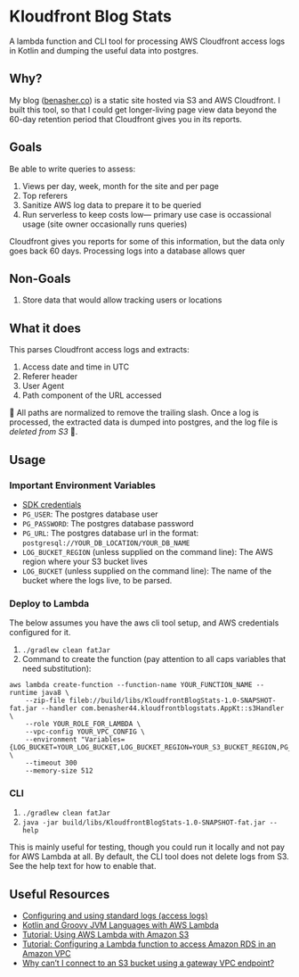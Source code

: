 # Kloudfront Blog Stats

A lambda function and CLI tool for processing AWS Cloudfront access logs in Kotlin and dumping the useful data into postgres.

## Why?

My blog ([benasher.co](https://benasher.co)) is a static site hosted via S3 and AWS Cloudfront. I built this tool, so that I could get longer-living page view data beyond the 60-day retention period that Cloudfront gives you in its reports.

## Goals

Be able to write queries to assess:

1. Views per day, week, month for the site and per page
1. Top referers
1. Sanitize AWS log data to prepare it to be queried
1. Run serverless to keep costs low— primary use case is occassional usage (site owner occasionally runs queries)

Cloudfront gives you reports for some of this information, but the data only goes back 60 days. Processing logs into a database allows quer

## Non-Goals

1. Store data that would allow tracking users or locations

## What it does

This parses Cloudfront access logs and extracts:

1. Access date and time in UTC
1. Referer header
1. User Agent
1. Path component of the URL accessed

🚨 All paths are normalized to remove the trailing slash. Once a log is processed, the extracted data is dumped into postgres, and the log file is *deleted from S3* 🧹.

## Usage

### Important Environment Variables

* [SDK credentials](https://docs.aws.amazon.com/sdk-for-java/latest/developer-guide/credentials.html)
* `PG_USER`: The postgres database user
* `PG_PASSWORD`: The postgres database password
* `PG_URL`: The postgres database url in the format: `postgresql://YOUR_DB_LOCATION/YOUR_DB_NAME`
* `LOG_BUCKET_REGION` (unless supplied on the command line): The AWS region where your S3 bucket lives
* `LOG_BUCKET` (unless supplied on the command line): The name of the bucket where the logs live, to be parsed.

### Deploy to Lambda

The below assumes you have the aws cli tool setup, and AWS credentials configured for it.

1. `./gradlew clean fatJar`
1. Command to create the function (pay attention to all caps variables that need substitution):
```
aws lambda create-function --function-name YOUR_FUNCTION_NAME --runtime java8 \
    --zip-file fileb://build/libs/KloudfrontBlogStats-1.0-SNAPSHOT-fat.jar --handler com.benasher44.kloudfrontblogstats.AppKt::s3Handler \
    --role YOUR_ROLE_FOR_LAMBDA \
    --vpc-config YOUR_VPC_CONFIG \
    --environment "Variables={LOG_BUCKET=YOUR_LOG_BUCKET,LOG_BUCKET_REGION=YOUR_S3_BUCKET_REGION,PG_URL=postgresql://YOUR_DB_LOCATION/YOUR_DB_NAME,PG_USER=YOUR_PG_USER,PG_PASSWORD=YOUR_PG_PASSWORD" \
    --timeout 300
    --memory-size 512
```

### CLI

1. `./gradlew clean fatJar`
1. `java -jar build/libs/KloudfrontBlogStats-1.0-SNAPSHOT-fat.jar --help`

This is mainly useful for testing, though you could run it locally and not pay for AWS Lambda at all. By default, the CLI tool does not delete logs from S3. See the help text for how to enable that.

## Useful Resources

* [Configuring and using standard logs (access logs)](https://docs.aws.amazon.com/AmazonCloudFront/latest/DeveloperGuide/AccessLogs.html)
* [Kotlin and Groovy JVM Languages with AWS Lambda](https://aws.amazon.com/blogs/compute/kotlin-and-groovy-jvm-languages-with-aws-lambda/)
* [Tutorial: Using AWS Lambda with Amazon S3](https://docs.aws.amazon.com/lambda/latest/dg/with-s3-example.html)
* [Tutorial: Configuring a Lambda function to access Amazon RDS in an Amazon VPC](https://docs.aws.amazon.com/lambda/latest/dg/services-rds-tutorial.html)
* [Why can’t I connect to an S3 bucket using a gateway VPC endpoint?](https://aws.amazon.com/premiumsupport/knowledge-center/connect-s3-vpc-endpoint/)
